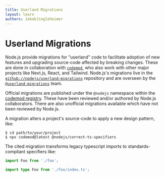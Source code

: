 ```yaml
---
title: Userland Migrations
layout: learn
authors: JakobJingleheimer
---
```


# Userland Migrations

Node.js provide migrations for "userland" code to facilitate adoption of new features and upgrading source-code affected by breaking changes. These are done in collaboration with [`codemod`](https://www.codemod.com), who also work with other major projects like Next.js, React, and Tailwind. Node.js's migrations live in the [`github://nodejs/userland-migrations`](https://github.com/nodejs/userland-migrations) repository and are overseen by the [`@userland-migrations`](https://github.com/orgs/nodejs/teams/userland-migrations) team.

Official migrations are published under the `@nodejs` namespace within the [codemod registry](https://codemod.com/registry?framework=node.js). These have been reviewed and/or authored by Node.js collaborators. There are also unofficial migrations available which have not been reviewed by Node.js.

A migration alters a project's source-code to apply a new design pattern, like:

```console
$ cd path/to/your/project
$ npx codemod@latest @nodejs/correct-ts-specifiers
```

The cited migration transforms legacy typescript imports to standards-compliant specifiers like:

```ts displayName="before"
import Foo from './foo';
```
```ts displayName="after"
import type Foo from './foo/index.ts';
```

